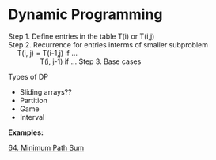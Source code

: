 # Dynamic Programming

Step 1. Define entries in the table T(i) or T(i,j) \
Step 2. Recurrence for entries interms of smaller subproblem\
&emsp;  T(i, j) =  T(i-1,j) if ... \
&emsp; &emsp;&emsp;&emsp;   T(i, j-1) if ...
Step 3. Base cases


Types of DP
* Sliding arrays??
* Partition
* Game
* Interval

__Examples:__


[64. Minimum Path Sum](https://leetcode.com/problems/minimum-path-sum/)

